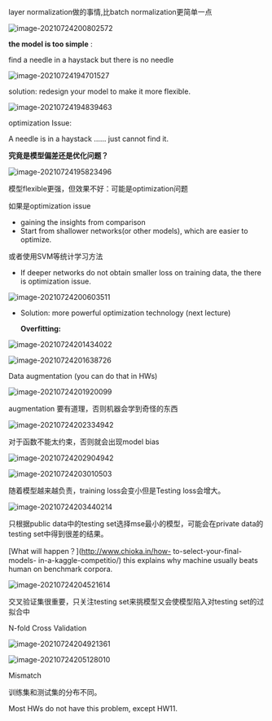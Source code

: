layer normalization做的事情,比batch normalization更简单一点

![image-20210724200802572](https://i.loli.net/2021/07/24/6mjcLwylf3W5axX.png)

**the model is too simple** :

find a needle in a haystack but there is no needle

![image-20210724194701527](https://i.loli.net/2021/07/24/gaziRIOZ8eGdFHf.png)

solution: redesign your model to make it more flexible.

![image-20210724194839463](https://i.loli.net/2021/07/24/6Wnjmox5rPI4LRh.png)

optimization Issue:

A needle is in a haystack ...... just cannot find it.

**究竟是模型偏差还是优化问题？**

![image-20210724195823496](https://i.loli.net/2021/07/24/cNHAUMSV1kF7hpD.png)

模型flexible更强，但效果不好：可能是optimization问题

 如果是optimization issue 

- gaining the insights from comparison
- Start from shallower networks(or other models), which are easier to optimize.

或者使用SVM等统计学习方法

- If deeper networks do not obtain smaller loss on training data, the there is optimization issue.

![image-20210724200603511](https://i.loli.net/2021/07/24/MfluqsEANahO7eT.png)

- Solution: more powerful optimization technology (next lecture) 

  **Overfitting:**

![image-20210724201434022](https://i.loli.net/2021/07/24/1wmtOI6FXhC8dSf.png)

![image-20210724201638726](https://i.loli.net/2021/07/24/ZQlw8A4iEOJjqR6.png)

Data augmentation (you can do that in HWs)

![image-20210724201920099](https://i.loli.net/2021/07/24/nVt9gZBGMdKsYqj.png)

augmentation 要有道理，否则机器会学到奇怪的东西

![image-20210724202334942](https://i.loli.net/2021/07/24/mBdtLwFb5ZUu14J.png)

对于函数不能太约束，否则就会出现model bias

![image-20210724202904942](https://i.loli.net/2021/07/24/sPty7VwLkK6Bh1f.png)

![image-20210724203010503](https://i.loli.net/2021/07/24/sYQJbaZjuhfCkSx.png)

随着模型越来越负责，training loss会变小但是Testing loss会增大。

![image-20210724203440214](https://i.loli.net/2021/07/24/kYIEx3XrtlvRGMs.png)

只根据public data中的testing set选择mse最小的模型，可能会在private data的testing set中得到很差的结果。

[What will happen？](http://www.chioka.in/how- to-select-your-final-models- in-a-kaggle-competitio/) this explains why machine usually beats human on benchmark corpora. 

![image-20210724204521614](https://i.loli.net/2021/07/24/I6BkD9jscCYmfvp.png)

交叉验证集很重要，只关注testing set来挑模型又会使模型陷入对testing set的过拟合中

N-fold Cross Validation

![image-20210724204921361](https://i.loli.net/2021/07/24/maWdY6QUsyTw4CG.png)

![image-20210724205128010](https://i.loli.net/2021/07/24/LaRpkwJ7InHPOCu.png)

Mismatch

训练集和测试集的分布不同。

Most HWs do not have this problem, except HW11.

​              

